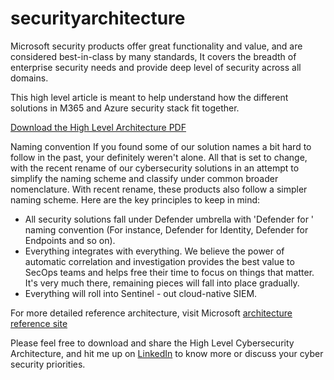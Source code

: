 # securityarchitecture

Microsoft security products offer great functionality and value, and are considered best-in-class by many standards, It covers the breadth of enterprise security needs and provide deep level of security across all domains.

This high level article is meant to help understand how the different solutions in M365 and Azure security stack fit together.

[Download the High Level Architecture PDF](https://github.com/EasySecOps/securityarchitecture/raw/main/High%20Level%20Cybersecurity%20Architecture.pdf)

Naming convention
If you found some of our solution names a bit hard to follow in the past, your definitely weren't alone. All that is set to change, with the recent rename of our cybersecurity solutions in an attempt to simplify the naming scheme and classify under common broader nomenclature. With recent rename, these products also follow a simpler naming scheme. Here are the key principles to keep in mind:
- All security solutions fall under Defender umbrella with 'Defender for <workload>' naming convention (For instance, Defender for Identity, Defender for Endpoints and so on).
- Everything integrates with everything. We believe the power of automatic correlation and investigation provides the best value to SecOps teams and helps free their time to focus on things that matter. It's very much there, remaining pieces will fall into place gradually.
- Everything will roll into Sentinel - out cloud-native SIEM.

For more detailed reference architecture, visit Microsoft [architecture reference site](https://aka.ms/mcra)

Please feel free to download and share the High Level Cybersecurity Architecture, and hit me up on [LinkedIn](https://www.linkedin.com/in/vikver/) to know more or discuss your cyber security priorities.
